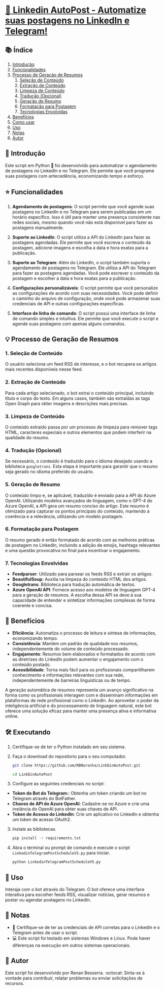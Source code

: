 # [:calendar: Linkedin AutoPost - Automatize suas postagens no LinkedIn e Telegram!](LinkedinTelegramPostScheduleV5.py)

## :books: Índice
1. [Introdução](#page_facing_up-introdu%C3%A7%C3%A3o)
2. [Funcionalidades](#star-funcionalidades)
3. [Processo de Geração de Resumos](#bulb-processo-de-gera%C3%A7%C3%A3o-de-resumos)
   1. [Seleção de Conteúdo](#1-seleção-de-conteúdo)
   2. [Extração de Conteúdo](#2-extração-de-conteúdo)
   3. [Limpeza de Conteúdo](#3-limpeza-de-conteúdo)
   4. [Tradução (Opcional)](#4-tradução-opcional)
   5. [Geração de Resumo](#5-geração-de-resumo)
   6. [Formatação para Postagem](#6-formatação-para-postagem)
   7. [Tecnologias Envolvidas](#7-tecnologias-envolvidas)
4. [Benefícios](#rocket-benef%C3%ADcios)
5. [Como usar](#hammer_and_wrench-executando)
6. [Uso](#rocket-uso)
7. [Notas](#memo-notas)
8. [Autor](#bust_in_silhouette-autor)


## :page_facing_up: Introdução

Este script em Python :snake: foi desenvolvido para automatizar o agendamento de postagens no LinkedIn e no Telegram. Ele permite que você programe suas postagens com antecedência, economizando tempo e esforço. 

## :star: Funcionalidades

1. **Agendamento de postagens**: O script permite que você agende suas postagens no LinkedIn e no Telegram para serem publicadas em um horário específico. Isso é útil para manter uma presença consistente nas redes sociais, mesmo quando você não está disponível para fazer as postagens manualmente.

2. **Suporte ao LinkedIn**: O script utiliza a API do LinkedIn para fazer as postagens agendadas. Ele permite que você escreva o conteúdo da postagem, adicione imagens e escolha a data e hora exatas para a publicação.

3. **Suporte ao Telegram**: Além do LinkedIn, o script também suporta o agendamento de postagens no Telegram. Ele utiliza a API do Telegram para fazer as postagens agendadas. Você pode escrever o conteúdo da postagem e escolher a data e hora exatas para a publicação.

4. **Configurações personalizáveis**: O script permite que você personalize as configurações de acordo com suas necessidades. Você pode definir o caminho do arquivo de configuração, onde você pode armazenar suas credenciais de API e outras configurações específicas.

5. **Interface de linha de comando**: O script possui uma interface de linha de comando simples e intuitiva. Ele permite que você execute o script e agende suas postagens com apenas alguns comandos.

## :bulb: Processo de Geração de Resumos

### 1. **Seleção de Conteúdo**

O usuário seleciona um feed RSS de interesse, e o bot recupera os artigos mais recentes disponíveis nesse feed.


### 2. **Extração de Conteúdo**

Para cada artigo selecionado, o bot extrai o conteúdo principal, incluindo título e corpo do texto. Em alguns casos, também são extraídas as tags Open Graph para obter imagens e descrições mais precisas.


### 3. **Limpeza de Conteúdo**

O conteúdo extraído passa por um processo de limpeza para remover tags HTML, caracteres especiais e outros elementos que podem interferir na qualidade do resumo.


### 4. **Tradução (Opcional)**

Se necessário, o conteúdo é traduzido para o idioma desejado usando a biblioteca `googletrans`. Esta etapa é importante para garantir que o resumo seja gerado no idioma preferido do usuário.


### 5. **Geração de Resumo**

O conteúdo limpo e, se aplicável, traduzido é enviado para a API do Azure OpenAI. Utilizando modelos avançados de linguagem, como o GPT-4 do Azure OpenAI, a API gera um resumo conciso do artigo. Este resumo é otimizado para capturar os pontos principais do conteúdo, mantendo a coerência e a relevância, utilizando um modelo postagem.


### 6. **Formatação para Postagem**

O resumo gerado é então formatado de acordo com as melhores práticas de postagem no LinkedIn, incluindo a adição de emojis, hashtags relevantes e uma questão provocativa no final para incentivar o engajamento.


### 7. **Tecnologias Envolvidas**

- **Feedparser**: Utilizado para parsear os feeds RSS e extrair os artigos.
- **BeautifulSoup**: Auxilia na limpeza do conteúdo HTML dos artigos.
- **Googletrans**: Biblioteca para tradução automática de textos.
- **Azure OpenAI API**: Fornece acesso aos modelos de linguagem GPT-4 para a geração de resumos. A escolha dessa API se deve à sua capacidade de entender e sintetizar informações complexas de forma coerente e concisa.


## :rocket: Benefícios

- **Eficiência**: Automatiza o processo de leitura e síntese de informações, economizando tempo.
- **Consistência**: Mantém um padrão de qualidade nos resumos, independentemente do volume de conteúdo processado.
- **Engajamento**: Resumos bem elaborados e formatados de acordo com as diretrizes do LinkedIn podem aumentar o engajamento com o conteúdo postado.
- **Acessibilidade**: Torna mais fácil para os profissionais compartilharem conhecimento e informações relevantes com sua rede, independentemente de barreiras linguísticas ou de tempo.

A geração automática de resumos representa um avanço significativo na forma como os profissionais interagem com e disseminam informações em plataformas de rede profissional como o LinkedIn. Ao aproveitar o poder da inteligência artificial e do processamento de linguagem natural, este bot oferece uma solução eficaz para manter uma presença ativa e informativa online.


## :hammer_and_wrench: Executando

1. Certifique-se de ter o Python instalado em seu sistema.

2. Faça o download do repositorio para o seu computador.

   ```bash
   git clone https://github.com/RBNoronha/LinkDinAutoPost.git

   cd LinkDinAutoPost
   ```


3. Configure as seguintes credenciais no script:

- **Token do Bot do Telegram:**: Obtenha um token criando um bot no Telegram através do BotFather.
- **Chaves de API do Azure OpenAI**: Cadastre-se no Azure e crie uma instância do OpenAI para obter suas chaves de API.
- **Token de Acesso do LinkedIn**: Crie um aplicativo no LinkedIn e obtenha um token de acesso OAuth2.


3. Instale as bibliotecas.

   ```bash
   pip install -r requirements.txt
   ```


4. Abra o terminal ou prompt de comando e execute o script `LinkedinTelegramPostScheduleV5.py` para iniciar.

   ```bash
   python LinkedinTelegramPostScheduleV5.py
   ```


## :rocket: Uso

Interaja com o bot através do Telegram. O bot oferece uma interface interativa para escolher feeds RSS, visualizar notícias, gerar resumos e postar ou agendar postagens no LinkedIn.                        


## :memo: Notas

- :key: Certifique-se de ter as credenciais de API corretas para o LinkedIn e o Telegram antes de usar o script.
- :computer: Este script foi testado em sistemas Windows e Linux. Pode haver diferenças na execução em outros sistemas operacionais.

## :bust_in_silhouette: Autor

Este script foi desenvolvido por Renan Besserra. :octocat: Sinta-se à vontade para contribuir, relatar problemas ou enviar solicitações de recursos.
